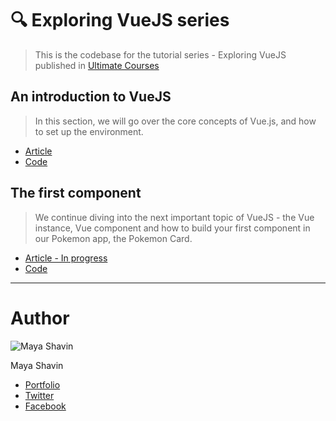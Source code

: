 # 🔍 Exploring VueJS series
> This is the codebase for the tutorial series - Exploring VueJS published in [Ultimate Courses](https://ultimatecourses.com/blog)

## An introduction to VueJS
> In this section, we will go over the core concepts of Vue.js, and how to set up the environment.

* [Article](https://ultimatecourses.com/blog/exploring-vuejs-an-introduction-to-vuejs)
* [Code](https://github.com/mayashavin/exploring-vue-tutorials/tree/master/introduction)

## The first component
> We continue diving into the next important topic of VueJS - the Vue instance, Vue component and how to build your first component in our Pokemon app, the Pokemon Card.

* [Article - In progress]()
* [Code](https://github.com/mayashavin/exploring-vue-tutorials/tree/master/first-component)

---
# Author

![Maya Shavin](https://res.cloudinary.com/mayashavin/image/upload/w_192,h_192,c_thumb,g_auto,q_auto/v1563702999/mayashavin_1.jpg)

Maya Shavin
* [Portfolio](https://mayashavin.com)
* [Twitter](https://twitter.com/mayashavin)
* [Facebook](https://facebook.com/mayashavin)
